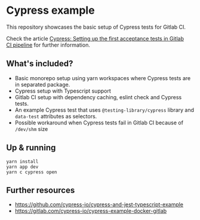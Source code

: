 # Cypress example

This repository showcases the basic setup of Cypress tests for Gitlab CI.

Check the article [Cypress: Setting up the first acceptance tests in Gitlab CI pipeline](https://medium.com/p/54b1c53f478b) for further information.

## What's included?

- Basic monorepo setup using yarn workspaces where Cypress tests are in separated package.
- Cypress setup with Typescript support
- Gitlab CI setup with dependency caching, eslint check and Cypress tests.
- An example Cypress test that uses `@testing-library/cypress` library and `data-test` attributes as selectors.
- Possible workaround when Cypress tests fail in Gitlab CI because of `/dev/shm` size   

## Up & running

```
yarn install
yarn app dev
yarn c cypress open
```

## Further resources

- https://github.com/cypress-io/cypress-and-jest-typescript-example
- https://gitlab.com/cypress-io/cypress-example-docker-gitlab
